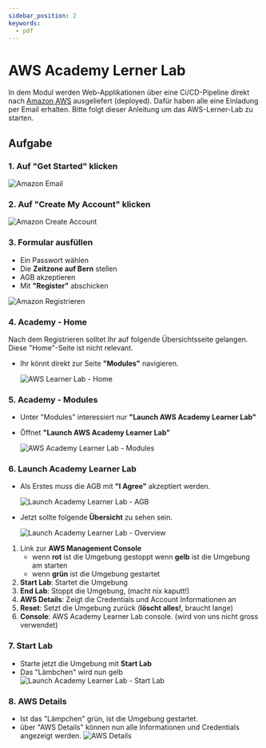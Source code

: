 ```yaml
---
sidebar_position: 2
keywords:
  - pdf
---
```


# AWS Academy Lerner Lab

In dem Modul werden Web-Applikationen über eine Ci/CD-Pipeline direkt nach
[Amazon AWS](https://aws.amazon.com/de/) ausgeliefert (deployed). Dafür haben
alle eine Einladung per Email erhalten. Bitte folgt dieser Anleitung um das
AWS-Lerner-Lab zu starten.

## Aufgabe

### 1. Auf **"Get Started"** klicken

![Amazon Email](../../img/01_aws_invitation_mail.png)

### 2. Auf **"Create My Account"** klicken

![Amazon Create Account](../../img/02_create_my_account.png)

### 3. Formular ausfüllen

- Ein Passwort wählen
- Die **Zeitzone auf Bern** stellen
- AGB akzeptieren
- Mit **"Register"** abschicken

![Amazon Registrieren](../../img/03_register.png)

### 4. Academy - Home

Nach dem Registrieren solltet Ihr auf folgende Übersichtsseite gelangen. Diese
"Home"-Seite ist nicht relevant.

- Ihr könnt direkt zur Seite **"Modules"** navigieren.

  ![AWS Learner Lab - Home](../../img/04_class_overview.png)

### 5. Academy - Modules

- Unter "Modules" interessiert nur **"Launch AWS Academy Learner Lab"**
- Öffnet **"Launch AWS Academy Learner Lab"**

  ![AWS Academy Learner Lab - Modules](../../img/05_class_moduls.png)

### 6. Launch Academy Learner Lab

- Als Erstes muss die AGB mit **"I Agree"** akzeptiert werden.

  ![Launch Academy Learner Lab - AGB](../../img/06_class_launch_aws_academy_learner_lab_agree.png)

- Jetzt sollte folgende **Übersicht** zu sehen sein.

  ![Launch Academy Learner Lab - Overview](../../img/07_class_launch_aws_academy_learner_lab_overview.png)

1. Link zur **AWS Management Console**
   - wenn **rot** ist die Umgebung gestoppt wenn **gelb** ist die Umgebung am
     starten
   - wenn **grün** ist die Umgebung gestartet
2. **Start Lab**: Startet die Umgebung
3. **End Lab**: Stoppt die Umgebung, (macht nix kaputt!)
4. **AWS Details**: Zeigt die Credentials und Account Informationen an
5. **Reset**: Setzt die Umgebung zurück (**löscht alles!**, braucht lange)
6. **Console**: AWS Academy Learner Lab console. (wird von uns nicht gross
   verwendet)

### 7. Start Lab

- Starte jetzt die Umgebung mit **Start Lab**
- Das "Lämbchen" wird nun gelb
  ![Launch Academy Learner Lab - Start Lab](../../img/08_class_lauch_aws_academy_learner_lab_start_lab.png)

### 8. AWS Details

- Ist das "Lämpchen" grün, ist die Umgebung gestartet.
- über "AWS Details" können nun alle Informationen und Credentials angezeigt
  werden.
  ![AWS Details](../../img/09_class_lauch_aws_academy_learner_lab_details.png)
